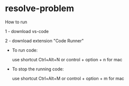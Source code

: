# resolve-problem

How to run 

1 - download vs-code

2 - download extension "Code Runner"

- To run code:

  use shortcut Ctrl+Alt+N or control + option + n for mac
- To stop the running code:

  use shortcut Ctrl+Alt+M or control + option + m for mac
